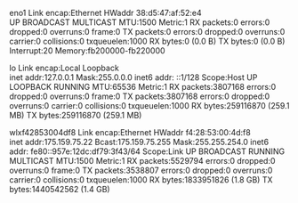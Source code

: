 eno1      Link encap:Ethernet  HWaddr 38:d5:47:af:52:e4  
          UP BROADCAST MULTICAST  MTU:1500  Metric:1
          RX packets:0 errors:0 dropped:0 overruns:0 frame:0
          TX packets:0 errors:0 dropped:0 overruns:0 carrier:0
          collisions:0 txqueuelen:1000 
          RX bytes:0 (0.0 B)  TX bytes:0 (0.0 B)
          Interrupt:20 Memory:fb200000-fb220000 

lo        Link encap:Local Loopback  
          inet addr:127.0.0.1  Mask:255.0.0.0
          inet6 addr: ::1/128 Scope:Host
          UP LOOPBACK RUNNING  MTU:65536  Metric:1
          RX packets:3807168 errors:0 dropped:0 overruns:0 frame:0
          TX packets:3807168 errors:0 dropped:0 overruns:0 carrier:0
          collisions:0 txqueuelen:1000 
          RX bytes:259116870 (259.1 MB)  TX bytes:259116870 (259.1 MB)

wlxf42853004df8 Link encap:Ethernet  HWaddr f4:28:53:00:4d:f8  
          inet addr:175.159.75.22  Bcast:175.159.75.255  Mask:255.255.254.0
          inet6 addr: fe80::957e:12dc:df79:3f43/64 Scope:Link
          UP BROADCAST RUNNING MULTICAST  MTU:1500  Metric:1
          RX packets:5529794 errors:0 dropped:0 overruns:0 frame:0
          TX packets:3538807 errors:0 dropped:0 overruns:0 carrier:0
          collisions:0 txqueuelen:1000 
          RX bytes:1833951826 (1.8 GB)  TX bytes:1440542562 (1.4 GB)

